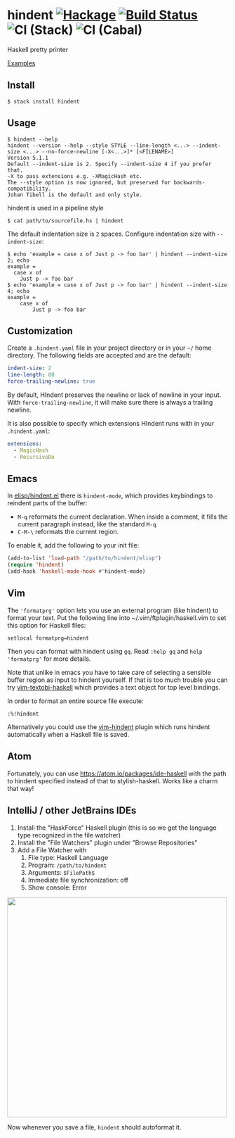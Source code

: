 # hindent [![Hackage](https://img.shields.io/hackage/v/hindent.svg?style=flat)](https://hackage.haskell.org/package/hindent) [![Build Status](https://travis-ci.org/mihaimaruseac/hindent.svg)](https://travis-ci.org/mihaimaruseac/hindent) ![CI (Stack)](https://github.com/mihaimaruseac/hindent/workflows/CI%20(Stack)/badge.svg) ![CI (Cabal)](https://github.com/mihaimaruseac/hindent/workflows/CI%20(Cabal)/badge.svg)

Haskell pretty printer

[Examples](https://github.com/commercialhaskell/hindent/blob/master/TESTS.md)

## Install

    $ stack install hindent

## Usage

    $ hindent --help
    hindent --version --help --style STYLE --line-length <...> --indent-size <...> --no-force-newline [-X<...>]* [<FILENAME>]
    Version 5.1.1
    Default --indent-size is 2. Specify --indent-size 4 if you prefer that.
    -X to pass extensions e.g. -XMagicHash etc.
    The --style option is now ignored, but preserved for backwards-compatibility.
    Johan Tibell is the default and only style.

hindent is used in a pipeline style

    $ cat path/to/sourcefile.hs | hindent

The default indentation size is `2` spaces. Configure indentation size with `--indent-size`:

    $ echo 'example = case x of Just p -> foo bar' | hindent --indent-size 2; echo
    example =
      case x of
        Just p -> foo bar
    $ echo 'example = case x of Just p -> foo bar' | hindent --indent-size 4; echo
    example =
        case x of
            Just p -> foo bar

## Customization

Create a `.hindent.yaml` file in your project directory or in your
`~/` home directory. The following fields are accepted and are the
default:

``` yaml
indent-size: 2
line-length: 80
force-trailing-newline: true
```

By default, HIndent preserves the newline or lack of newline in your input. With `force-trailing-newline`, it will make sure there is always a trailing newline.

It is also possible to specify which extensions HIndent runs
with in your `.hindent.yaml`:

```yaml
extensions:
  - MagicHash
  - RecursiveDo
```

## Emacs

In
[elisp/hindent.el](https://github.com/commercialhaskell/hindent/blob/master/elisp/hindent.el)
there is `hindent-mode`, which provides keybindings to reindent parts of the
buffer:

- `M-q` reformats the current declaration.  When inside a comment, it fills the
  current paragraph instead, like the standard `M-q`.
- `C-M-\` reformats the current region.

To enable it, add the following to your init file:

```lisp
(add-to-list 'load-path "/path/to/hindent/elisp")
(require 'hindent)
(add-hook 'haskell-mode-hook #'hindent-mode)
```

## Vim

The `'formatprg'` option lets you use an external program (like
hindent) to format your text. Put the following line into
~/.vim/ftplugin/haskell.vim to set this option for Haskell files:

    setlocal formatprg=hindent

Then you can format with hindent using `gq`. Read `:help gq` and `help
'formatprg'` for more details.

Note that unlike in emacs you have to take care of selecting a
sensible buffer region as input to hindent yourself. If that is too
much trouble you can try
[vim-textobj-haskell](https://github.com/gilligan/vim-textobj-haskell)
which provides a text object for top level bindings.

In order to format an entire source file execute:

    :%!hindent

Alternatively you could use the
[vim-hindent](https://github.com/alx741/vim-hindent) plugin which runs hindent
automatically when a Haskell file is saved.

## Atom

Fortunately, you can use https://atom.io/packages/ide-haskell with the
path to hindent specified instead of that to stylish-haskell. Works
like a charm that way!

## IntelliJ / other JetBrains IDEs
1. Install the "HaskForce" Haskell plugin (this is so we get the language type recognized in the file watcher)
2. Install the "File Watchers" plugin under "Browse Repositories"
3. Add a File Watcher with 
    1. File type: Haskell Language
    2. Program: `/path/to/hindent`
    3. Arguments: `$FilePath$`
    4. Immediate file synchronization: off
    5. Show console: Error
<img src="https://i.imgur.com/gghTjjn.png" width="500">

Now whenever you save a file, `hindent` should autoformat it.
